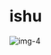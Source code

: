 # ishu
![img-4](https://user-images.githubusercontent.com/117460308/201527610-945f5812-2a4d-4730-b8c3-26fff8f74047.jpg)

